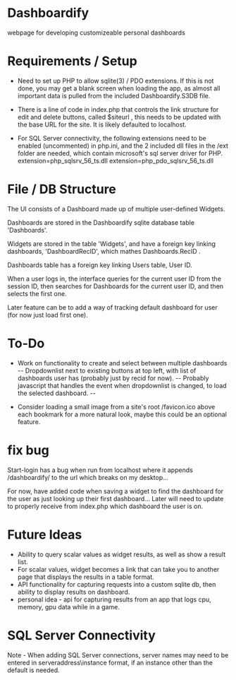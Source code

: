 # Dashboardify
webpage for developing customizeable personal dashboards


# Requirements / Setup

- Need to set up PHP to allow sqlite(3) / PDO extensions.
If this is not done, you may get a blank screen when loading the app, as almost all important data is pulled from the included Dashboardify.S3DB file.

- There is a line of code in index.php that controls the link structure for edit and delete buttons, called $siteurl , this needs to be updated with the base URL for the site. It is likely defaulted to localhost. 

- For SQL Server connectivity, the following extensions need to be enabled (uncommented) in php.ini, and the 2 included dll files in the /ext folder are needed, which contain microsoft's sql server driver for PHP.
    extension=php_sqlsrv_56_ts.dll
    extension=php_pdo_sqlsrv_56_ts.dll  


# File / DB Structure

The UI consists of a Dashboard made up of multiple user-defined Widgets.

Dashboards are stored in the Dashboardify sqlite database table 'Dashboards'.

Widgets are stored in the table 'Widgets', and have a foreign key linking dashboards, 'DashboardRecID', which mathes Dashboards.RecID .

Dashboards table has a foreign key linking Users table, User ID.

When a user logs in, the interface queries for the current user ID from the session ID, then searches for Dashboards for the current user ID, and then selects the first one. 

Later feature can be to add a way of tracking default dashboard for user (for now just load first one).

# To-Do

- Work on functionality to create and select between multiple dashboards
-- Dropdownlist next to existing buttons at top left, with list of dashboards user has (probably just by recid for now).
-- Probably javascript that handles the event when dropdownlist is changed, to load the selected dashboard. 
-- 

- Consider loading a small image from a site's root /favicon.ico above each bookmark for a more natural look, maybe this could be an optional feature.

# fix bug
Start-login has a bug when run from localhost where it appends /dashboardify/ to the url which breaks on my desktop...

For now, have added code when saving a widget to find the dashboard for the user as just looking up  their first dashboard... Later will need to update to properly receive from index.php which dashboard the user is on. 

# Future Ideas

- Ability to query scalar values as widget results, as well as show a result list. 
- For scalar values, widget becomes a link that can take you to another page that displays the results in a table format. 
- API functionality for capturing requests into a custom sqlite db, then ability to display results on dashboard. 
- personal idea - api for capturing results from an app that logs cpu, memory, gpu data while in a game. 


# SQL Server Connectivity

Note - When adding SQL Server connections, server names may need to be entered in serveraddress\instance format, if an instance other than the default is needed. 